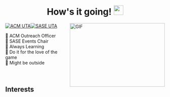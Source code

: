<h1 align="center"> How's it going! <img src="https://emojis.slackmojis.com/emojis/images/1531849430/4246/blob-sunglasses.gif?1531849430" width="30"/></h1>

[![ACM UTA](https://img.shields.io/badge/ACM_UTA-%230077B5.svg?style=for-the-badge&logo=data:image/png;base64,BASE64_ENCODED_IMAGE)](https://www.acmuta.com/)[![SASE UTA](https://img.shields.io/badge/SASE_UTA-%2385d297.svg?style=for-the-badge)](https://www.utasase.org/)
<img align="right" alt="GIF" height="200px" width="300px" src="https://media2.giphy.com/media/v1.Y2lkPTc5MGI3NjExYXZudW50ZzY1Z3ZsMTRpcms3MTBtMXV1OTBoeWdrdWJkbHIzcWhmaiZlcD12MV9pbnRlcm5hbF9naWZfYnlfaWQmY3Q9Zw/l46CqxtAEdguUgC2I/giphy.gif" /> <br>
<p align="center">
<!--   <h3> :) </h3> -->
</p>
  🫧 ACM Outreach Officer<br>
  🌱 SASE Events Chair<br>
  💬 Always Learning<br>
  🎲 Do it for the love of the game<br>
  🥾 Might be outside<br>
  

<br>
<br>

## Interests



<!--
**petertrxn/petertrxn** is a ✨ _special_ ✨ repository because its `README.md` (this file) appears on your GitHub profile.

Here are some ideas to get you started:

- 🔭 I’m currently working on ...
- 🌱 I’m currently learning ...
- 👯 I’m looking to collaborate on ...
- 🤔 I’m looking for help with ...
- 💬 Ask me about ...
- 📫 How to reach me: ...
- 😄 Pronouns: ...
- ⚡ Fun fact: ...
-->
